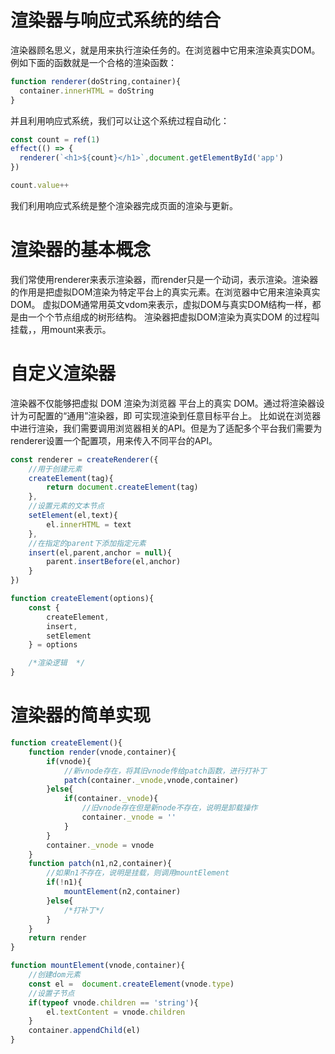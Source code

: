 # 渲染器与响应式系统的结合
渲染器顾名思义，就是用来执行渲染任务的。在浏览器中它用来渲染真实DOM。例如下面的函数就是一个合格的渲染函数：
```javascript
function renderer(doString,container){
  container.innerHTML = doString
}
```
并且利用响应式系统，我们可以让这个系统过程自动化：
```javascript
const count = ref(1)
effect(() => {
  renderer(`<h1>${count}</h1>`,document.getElementById('app')
})

count.value++
```
我们利用响应式系统是整个渲染器完成页面的渲染与更新。
# 渲染器的基本概念
我们常使用renderer来表示渲染器，而render只是一个动词，表示渲染。渲染器的作用是把虚拟DOM渲染为特定平台上的真实元素。在浏览器中它用来渲染真实DOM。
虚拟DOM通常用英文vdom来表示，虚拟DOM与真实DOM结构一样，都是由一个个节点组成的树形结构。
渲染器把虚拟DOM渲染为真实DOM 的过程叫挂载，，用mount来表示。
# 自定义渲染器
渲染器不仅能够把虚拟 DOM 渲染为浏览器 平台上的真实 DOM。通过将渲染器设计为可配置的“通用”渲染器，即 可实现渲染到任意目标平台上。
比如说在浏览器中进行渲染，我们需要调用浏览器相关的API。但是为了适配多个平台我们需要为renderer设置一个配置项，用来传入不同平台的API。
```javascript
const renderer = createRenderer({
    //用于创建元素
    createElement(tag){
        return document.createElement(tag)
    },
    //设置元素的文本节点
    setElement(el,text){
        el.innerHTML = text
    },
    //在指定的parent下添加指定元素
    insert(el,parent,anchor = null){
        parent.insertBefore(el,anchor)
    }
})

function createElement(options){
    const {
        createElement,
        insert,
        setElement
    } = options

    /*渲染逻辑  */
}
```
# 渲染器的简单实现
```javascript
function createElement(){
    function render(vnode,container){
        if(vnode){
            //新vnode存在，将其旧vnode传给patch函数，进行打补丁
            patch(container._vnode,vnode,container)
        }else{
            if(container._vnode){
                //旧vnode存在但是新node不存在，说明是卸载操作
                container._vnode = ''
            }
        }
        container._vnode = vnode
    }
    function patch(n1,n2,container){
        //如果n1不存在，说明是挂载，则调用mountElement
        if(!n1){
            mountElement(n2,container)
        }else{
            /*打补丁*/ 
        }
    }
    return render
}
```
```javascript
function mountElement(vnode,container){
    //创建dom元素
    const el =  document.createElement(vnode.type)
    //设置子节点
    if(typeof vnode.children == 'string'){
        el.textContent = vnode.children
    }
    container.appendChild(el)
}
```
